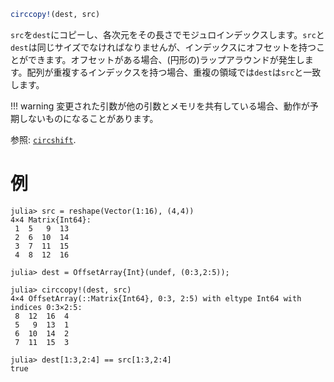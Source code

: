 ```julia
circcopy!(dest, src)
```

`src`を`dest`にコピーし、各次元をその長さでモジュロインデックスします。`src`と`dest`は同じサイズでなければなりませんが、インデックスにオフセットを持つことができます。オフセットがある場合、(円形の)ラップアラウンドが発生します。配列が重複するインデックスを持つ場合、重複の領域では`dest`は`src`と一致します。

!!! warning
    変更された引数が他の引数とメモリを共有している場合、動作が予期しないものになることがあります。


参照: [`circshift`](@ref).

# 例

```julia-repl
julia> src = reshape(Vector(1:16), (4,4))
4×4 Matrix{Int64}:
 1  5   9  13
 2  6  10  14
 3  7  11  15
 4  8  12  16

julia> dest = OffsetArray{Int}(undef, (0:3,2:5));

julia> circcopy!(dest, src)
4×4 OffsetArray(::Matrix{Int64}, 0:3, 2:5) with eltype Int64 with indices 0:3×2:5:
 8  12  16  4
 5   9  13  1
 6  10  14  2
 7  11  15  3

julia> dest[1:3,2:4] == src[1:3,2:4]
true
```
